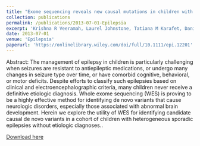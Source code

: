 ```yaml
---
title: "Exome sequencing reveals new causal mutations in children with epileptic encephalopathies"
collection: publications
permalink: /publications/2013-07-01-Epilepsia
excerpt: 'Krishna R Veeramah, Laurel Johnstone, Tatiana M Karafet, Daniel Wolf, Ryan Sprissler, John Salogiannis, **Asa Barth‐Maron**, Michael E Greenberg, Till Stuhlmann, Stefanie Weinert, Thomas J Jentsch, Marjorie Pazzi, Linda L Restifo, Dinesh Talwar, Robert P Erickson, Michael F Hammer” eLife 10 (May 25, 2021): e66018.'
date: 2013-07-01
venue: 'Epilepsia'
paperurl: 'https://onlinelibrary.wiley.com/doi/full/10.1111/epi.12201'
---
```


Abstract: The management of epilepsy in children is particularly challenging when seizures are resistant to antiepileptic medications, or undergo many changes in seizure type over time, or have comorbid cognitive, behavioral, or motor deficits. Despite efforts to classify such epilepsies based on clinical and electroencephalographic criteria, many children never receive a definitive etiologic diagnosis. Whole exome sequencing (WES) is proving to be a highly effective method for identifying de novo variants that cause neurologic disorders, especially those associated with abnormal brain development. Herein we explore the utility of WES for identifying candidate causal de novo variants in a cohort of children with heterogeneous sporadic epilepsies without etiologic diagnoses..

[Download here](https://onlinelibrary.wiley.com/doi/full/10.1111/epi.12201)
